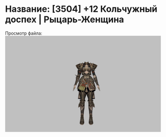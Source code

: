 # Название: [3504] +12 Кольчужный доспех | Рыцарь-Женщина

Просмотр файла:
![p010006.png](p010006.png)
